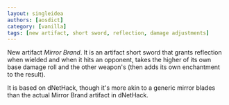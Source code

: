 ```yaml
---
layout: singleidea
authors: [aosdict]
category: [vanilla]
tags: [new artifact, short sword, reflection, damage adjustments]
---
```

New artifact *Mirror Brand*. It is an artifact short sword that grants reflection when wielded and when it hits an opponent, takes the higher of its own base damage roll and the other weapon's (then adds its own enchantment to the result).

It is based on dNetHack, though it's more akin to a generic mirror blades than the actual Mirror Brand artifact in dNetHack.
